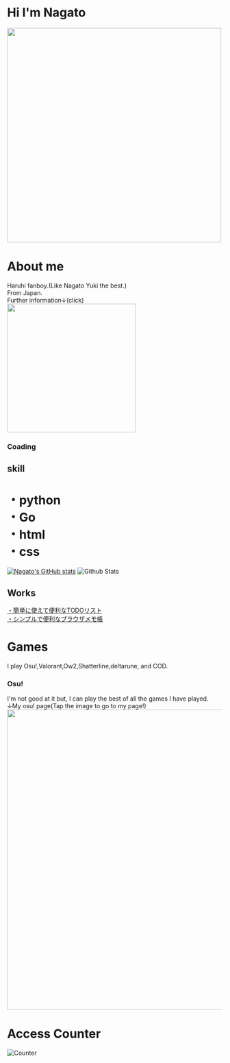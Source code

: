 # Hi I'm Nagato
<img src="https://user-images.githubusercontent.com/94958239/164647576-b8b61ae7-7dfc-46fe-a0b6-6cf5011932ce.jpg" width="500px">

# About me
Haruhi fanboy.(Like Nagato Yuki the best.)<br>
From Japan.<br>
Further information↓(click)<br>
<a href="https://lit.link/Nagato"><img src="https://user-images.githubusercontent.com/94958239/218266765-5ed224c8-55d0-409b-a065-642151a86dbd.png" width="300px"></a>


### Coading
## skill
# ・python<br>・Go<br>・html<br>・css<br>
[![Nagato's GitHub stats](https://github-readme-stats.vercel.app/api?username=Nagatochyan&layout=compact&theme=onedark)](https://github.com/anuraghazra/github-readme-stats)
![Github Stats](https://github-readme-stats.vercel.app/api/top-langs/?username=Nagatochyan&theme=light&hide_border=false&include_all_commits=true&count_private=true&layout=compact&langs_count=10&include_private=true)
## Works
<a href= "https://nagatochyan.github.io/broswer-todo-list/" target="_blank" >・簡単に使えて便利なTODOリスト</a><br>
<a href= "https://nagatochyan.github.io/browser-memo/" target="_blank" >・シンプルで便利なブラウザメモ帳</a>


# Games
I play Osu!,Valorant,Ow2,Shatterline,deltarune, and COD.<br>

### Osu!
I'm not good at it but, I can play the best of all the games I have played.<br>↓My osu! page(Tap the image to go to my page!)<br>
<a href="https://osu.ppy.sh/users/29720905"><img src="https://user-images.githubusercontent.com/94958239/225069306-8f82ad72-d7d4-4039-a026-dd8d9a6d40cf.png" width="700px"></a>



# Access Counter
![Counter](https://profile-counter.glitch.me/Neos21/count.svg)



